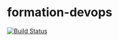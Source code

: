 # formation-devops

[![Build Status](https://travis-ci.org/kev-devops/formation-devops-kevin.svg?branch=master)](https://travis-ci.org/kev-devops/formation-devops-kevin)